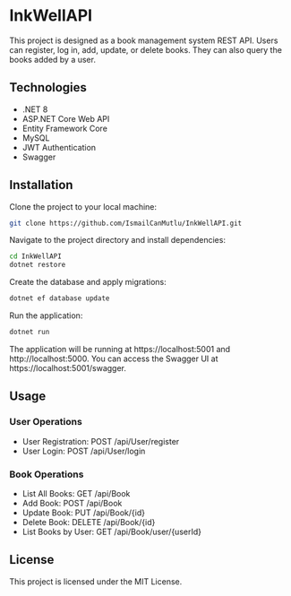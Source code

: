 # InkWellAPI

This project is designed as a book management system REST API. Users can register, log in, add, update, or delete books. They can also query the books added by a user.

## Technologies

- .NET 8
- ASP.NET Core Web API
- Entity Framework Core
- MySQL
- JWT Authentication
- Swagger

## Installation

Clone the project to your local machine:

```bash
git clone https://github.com/IsmailCanMutlu/InkWellAPI.git
```
Navigate to the project directory and install dependencies:

```bash
cd InkWellAPI
dotnet restore
```
Create the database and apply migrations:

```bash
dotnet ef database update
```
Run the application:

```bash
dotnet run
```
The application will be running at https://localhost:5001 and http://localhost:5000. You can access the Swagger UI at https://localhost:5001/swagger.

## Usage

### User Operations

- User Registration: POST /api/User/register
- User Login: POST /api/User/login

### Book Operations

- List All Books: GET /api/Book
- Add Book: POST /api/Book
- Update Book: PUT /api/Book/{id}
- Delete Book: DELETE /api/Book/{id}
- List Books by User: GET /api/Book/user/{userId}

## License
This project is licensed under the MIT License.


